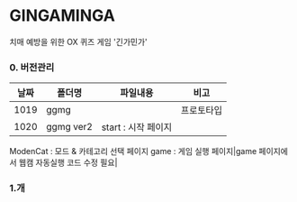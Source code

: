 # GINGAMINGA
치매 예방을 위한 OX 퀴즈 게임 '긴가민가'

### 0. 버전관리
|날짜|폴더명|파일내용|비고|
|--|--|--|--|
|1019|ggmg||프로토타입|
|1020|ggmg ver2|start : 시작 페이지
ModenCat : 모드 & 카테고리 선택 페이지
game : 게임 실행 페이지|game 페이지에서 웹캠 자동실행 코드 수정 필요|

### 1.개
